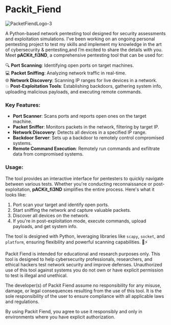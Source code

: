 # Packit_Fiend
![PacketFiendLogo-3](https://github.com/user-attachments/assets/77aa0dd8-f437-4ebd-93f2-f6d7b0c1b9df)

A Python-based network pentesting tool designed for security assessments and exploitation simulations.
I’ve been working on an ongoing personal pentesting project to test my skills and implement my knowledge in the art of cybersecurity & pentesting,and I’m excited to share the details with you. Meet **pACKit_fi3ND**, a comprehensive pentesting tool that can be used for:

🔍 **Port Scanning**: Identifying open ports on target machines.  
💻 **Packet Sniffing**: Analyzing network traffic in real-time.  
🌐 **Network Discovery**: Scanning IP ranges for live devices in a network.  
💥 **Post-Exploitation Tools**: Establishing backdoors, gathering system info, uploading malicious payloads, and executing remote commands.

### Key Features:
- **Port Scanner**: Scans ports and reports open ones on the target machine.  
- **Packet Sniffer**: Monitors packets in the network, filtering by target IP.  
- **Network Discovery**: Detects all devices in a specified IP range.  
- **Backdoor Server**: Sets up a backdoor to remotely control compromised systems.  
- **Remote Command Execution**: Remotely run commands and exfiltrate data from compromised systems.

### Usage:
The tool provides an interactive interface for pentesters to quickly navigate between various tests. Whether you're conducting reconnaissance or post-exploitation, **pACKit_fi3ND** simplifies the entire process. Here's what it looks like:

1. Port scan your target and identify open ports.  
2. Start sniffing the network and capture valuable packets.  
3. Discover all devices on the network.  
4. If you're in post-exploitation mode, execute commands, upload payloads, and get system info.

The tool is designed with Python, leveraging libraries like `scapy`, `socket`, and `platform`, ensuring flexibility and powerful scanning capabilities. 🐍⚡


Packit Fiend is intended for educational and research purposes only. This tool is designed to help cybersecurity professionals, researchers, and ethical hackers test network security and improve defenses. Unauthorized use of this tool against systems you do not own or have explicit permission to test is illegal and unethical.

The developer(s) of Packit Fiend assume no responsibility for any misuse, damage, or legal consequences resulting from the use of this tool. It is the sole responsibility of the user to ensure compliance with all applicable laws and regulations.

By using Packit Fiend, you agree to use it responsibly and only in environments where you have explicit authorization.
